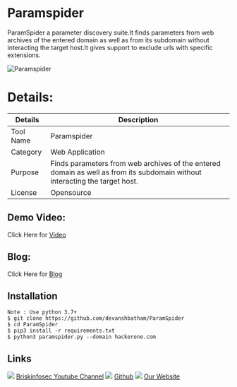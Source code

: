 Paramspider
============
ParamSpider a parameter discovery suite.It finds parameters from web archives of the entered domain as well as from its subdomain without interacting the target host.It gives support to exclude urls with specific extensions.

![Paramspider](https://www.briskinfosec.com//assets/tooloftheday/TOD_203.jpg)

Details:
============
|  Details | Description   |
| ------------ | ------------ |
|  Tool Name |  Paramspider |
|  Category | Web Application  |
|  Purpose |Finds parameters from web archives of the entered domain as well as from its subdomain without interacting the target host. |
|  License |    Opensource|

Demo Video:
-----------------
Click Here for [Video](https://youtu.be/lLsMuwOAj4A "Video")

Blog: 
--------------
Click Here for [Blog](https://www.briskinfosec.com/tooloftheday/toolofthedaydetail/ParamSpider "Blog")

Installation
----------------
    Note : Use python 3.7+
    $ git clone https://github.com/devanshbatham/ParamSpider
    $ cd ParamSpider
    $ pip3 install -r requirements.txt
    $ python3 paramspider.py --domain hackerone.com
    
Links
----------------
![ ](https://img.icons8.com/color/15/000000/youtube-play.png) [Briskinfosec Youtube Channel](https://www.youtube.com/channel/UCcPmqqYETcO_7-6p_uUsF1w "Briskinfosec Youtube Channel")
 ![ ](https://img.icons8.com/glyph-neue/15/000000/github.png) [Github](https://github.com/briskinfosec "Github") 
  ![ ](https://img.icons8.com/ios/15/000000/internet--v2.png) [Our Website](https://www.briskinfosec.com/ "Our Website")



